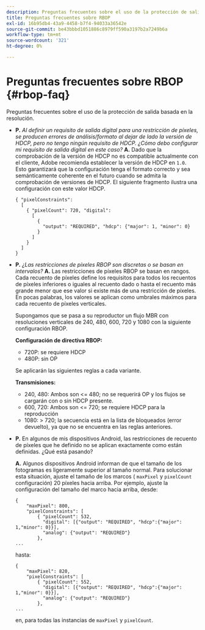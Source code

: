 ```yaml
---
description: Preguntas frecuentes sobre el uso de la protección de salida basada en la resolución.
title: Preguntas frecuentes sobre RBOP
exl-id: 16b95db4-43a9-4458-b7f4-94033a36542e
source-git-commit: be43bbbd1051886c8979ff590a3197b2a7249b6a
workflow-type: tm+mt
source-wordcount: '321'
ht-degree: 0%

---
```


# Preguntas frecuentes sobre RBOP {#rbop-faq}

Preguntas frecuentes sobre el uso de la protección de salida basada en la resolución.

* **P.** *Al definir un requisito de salida digital para una restricción de píxeles, se producen errores de análisis/formato al dejar de lado la versión de HDCP, pero no tengo ningún requisito de HDCP. ¿Cómo debo configurar mi requisito de salida digital en este caso?* **A.** Dado que la comprobación de la versión de HDCP no es compatible actualmente con el cliente, Adobe recomienda establecer la versión de HDCP en `1.0`. Esto garantizará que la configuración tenga el formato correcto y sea semánticamente coherente en el futuro cuando se admita la comprobación de versiones de HDCP. El siguiente fragmento ilustra una configuración con este valor HDCP.

   ```
   { "pixelConstraints":  
     [  
       { "pixelCount": 720, "digital":  
         [  
           {  
             "output": "REQUIRED", "hdcp": {"major": 1, "minor": 0}  
           }  
         ]  
       }  
     ]  
   }
   ```

* **P.** *¿Las restricciones de píxeles RBOP son discretas o se basan en intervalos?* **A.** Las restricciones de píxeles RBOP se basan en rangos. Cada recuento de píxeles define los requisitos para todos los recuentos de píxeles inferiores o iguales al recuento dado o hasta el recuento más grande menor que ese valor si existe más de una restricción de píxeles. En pocas palabras, los valores se aplican como umbrales máximos para cada recuento de píxeles verticales.

   Supongamos que se pasa a su reproductor un flujo MBR con resoluciones verticales de 240, 480, 600, 720 y 1080 con la siguiente configuración RBOP.

   **Configuración de directiva RBOP:**

   * 720P: se requiere HDCP
   * 480P: sin OP

   Se aplicarán las siguientes reglas a cada variante.

   **Transmisiones:**

   * 240, 480: Ambos son &lt;= 480; no se requerirá OP y los flujos se cargarán con o sin HDCP presente.
   * 600, 720: Ambos son &lt;= 720; se requiere HDCP para la reproducción
   * 1080: > 720; la secuencia está en la lista de bloqueados (error devuelto), ya que no se encuentra en las reglas anteriores.


* **P.** En algunos de mis dispositivos Android, las restricciones de recuento de píxeles que he definido no se aplican exactamente como están definidas. ¿Qué está pasando?

   **A.** Algunos dispositivos Android informan de que el tamaño de los fotogramas es ligeramente superior al tamaño normal. Para solucionar esta situación, ajuste el tamaño de los marcos ( `maxPixel` y `pixelCount` configuración) 20 píxeles hacia arriba. Por ejemplo, ajuste la configuración del tamaño del marco hacia arriba, desde:

   ```
   { 
       "maxPixel": 800, 
       "pixelConstraints": [ 
           { "pixelCount": 532, 
             "digital": [{"output": "REQUIRED", "hdcp":{"major": 1,"minor": 0}}], 
             "analog": {"output": "REQUIRED"} 
           }, 
   ... 
   ```

   hasta:

   ```
   { 
       "maxPixel": 820, 
       "pixelConstraints": [ 
           { "pixelCount": 552, 
             "digital": [{"output": "REQUIRED", "hdcp":{"major": 1,"minor": 0}}], 
             "analog": {"output": "REQUIRED"} 
           }, 
   ... 
   ```

   en, para todas las instancias de `maxPixel` y `pixelCount`.
